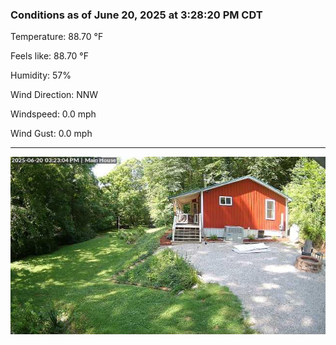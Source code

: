 ### Conditions as of June 20, 2025 at 3:28:20 PM CDT 

Temperature: 88.70 &deg;F

Feels like: 88.70 &deg;F

Humidity: 57%

Wind Direction: NNW

Windspeed: 0.0 mph

Wind Gust: 0.0 mph

---

<img src="./images/latest.jpeg"/>

